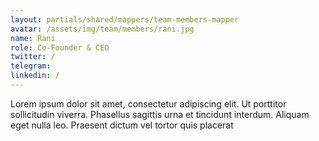 ```yaml
---
layout: partials/shared/mappers/team-members-mapper
avatar: /assets/img/team/members/rani.jpg
name: Rani
role: Co-Founder & CEO
twitter: /
telegram:
linkedin: /
---
```


Lorem ipsum dolor sit amet, consectetur adipiscing elit. Ut porttitor sollicitudin viverra. Phasellus sagittis urna et tincidunt interdum. Aliquam eget nulla leo. Praesent dictum vel tortor quis placerat
